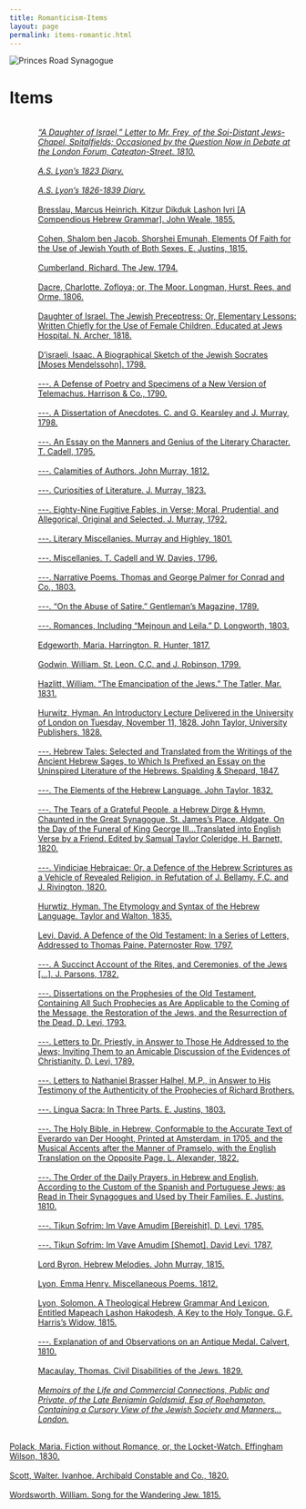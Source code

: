 ```yaml
---
title: Romanticism-Items
layout: page
permalink: items-romantic.html
---
```


<style>
img {
     max-width: 100%;
     height: auto;
}
.hangingindent {
  padding-left: 50px ;
  text-indent: -50px ;
} 
</style>
<div class=img>
<img src="objects/princes-road2.jpg"
     alt="Princes Road Synagogue"
     style="float: left; margin-right: 10px; padding-bottom:20px;" />  
</div>
&nbsp;

# Items

<!-----

Yay, no errors, warnings, or alerts!

Conversion time: 0.998 seconds.


Using this HTML file:

1. Paste this output into your source file.
2. See the notes and action items below regarding this conversion run.
3. Check the rendered output (headings, lists, code blocks, tables) for proper
   formatting and use a linkchecker before you publish this page.

Conversion notes:

* Docs to Markdown version 1.0β33
* Wed Feb 23 2022 19:50:45 GMT-0800 (PST)
* Source doc: romantic-items-bib
----->
<p class ="hangingindent">
<br><em><a href="http://victorianjewishwritersproject.org/items/vjwp_60.html">“A Daughter of Israel,” Letter to Mr. Frey, of the Soi-Distant Jews-Chapel, Spitalfields; Occasioned by the Question Now in Debate at the London Forum, Cateaton-Street. 1810.</a></em><br>
&nbsp;
<br><em><a href="http://victorianjewishwritersproject.org/items/vjwp_37.html">A.S. Lyon’s 1823 Diary.</a></em><br>
&nbsp;
<br><em><a href="http://victorianjewishwritersproject.org/items/vjwp_38.html">A.S. Lyon’s 1826-1839 Diary.</a></em><br>
&nbsp;
<br><a href="http://victorianjewishwritersproject.org/items/vjwp_32.html">Bresslau, Marcus Heinrich. Kitzur Dikduk Lashon Ivri [A Compendious Hebrew Grammar]. John Weale, 1855.</a><br>
&nbsp;
<br><a href="http://victorianjewishwritersproject.org/items/vjwp_34.html">Cohen, Shalom ben Jacob. Shorshei Emunah, Elements Of Faith for the Use of Jewish Youth of Both Sexes. E. Justins, 1815.</a><br>
&nbsp;
<br><a href="http://victorianjewishwritersproject.org/items/vjwp_57.html">Cumberland, Richard. The Jew. 1794.</a><br>
&nbsp;
<br><a href="http://victorianjewishwritersproject.org/items/vjwp_59.html">Dacre, Charlotte. Zofloya; or, The Moor. Longman, Hurst, Rees, and Orme, 1806.</a><br>
&nbsp;
<br><a href="http://victorianjewishwritersproject.org/items/vjwp_35.html">Daughter of Israel. The Jewish Preceptress: Or, Elementary Lessons: Written Chiefly for the Use of Female Children, Educated at Jews Hospital. N. Archer, 1818.</a><br>
&nbsp;
<br><a href="http://victorianjewishwritersproject.org/items/vjwp_16.html">D’israeli, Isaac. A Biographical Sketch of the Jewish Socrates [Moses Mendelssohn]. 1798.</a><br>
&nbsp;
<br><a href="http://victorianjewishwritersproject.org/items/vjwp_19.html">---. A Defense of Poetry and Specimens of a New Version of Telemachus. Harrison & Co., 1790.</a><br>
&nbsp;
<br><a href="http://victorianjewishwritersproject.org/items/vjwp_17.html">---. A Dissertation of Anecdotes. C. and G. Kearsley and J. Murray, 1798.</a><br>
&nbsp;
<br><a href="http://victorianjewishwritersproject.org/items/vjwp_42.html">---. An Essay on the Manners and Genius of the Literary Character. T. Cadell, 1795.</a><br>
&nbsp;
<br><a href="http://victorianjewishwritersproject.org/items/vjwp_49.html">---. Calamities of Authors. John Murray, 1812.</a><br>
&nbsp;
<br><a href="http://victorianjewishwritersproject.org/items/vjwp_25.html">---. Curiosities of Literature. J. Murray, 1823.</a><br>
&nbsp;
<br><a href="http://victorianjewishwritersproject.org/items/vjwp_18.html">---. Eighty-Nine Fugitive Fables, in Verse; Moral, Prudential, and Allegorical, Original and Selected. J. Murray, 1792.</a><br>
&nbsp;
<br><a href="http://victorianjewishwritersproject.org/items/vjwp_45.html">---. Literary Miscellanies. Murray and Highley, 1801.</a><br>
&nbsp;
<br><a href="http://victorianjewishwritersproject.org/items/vjwp_43.html">---. Miscellanies. T. Cadell and W. Davies, 1796.</a><br>
&nbsp;
<br><a href="http://victorianjewishwritersproject.org/items/vjwp_46.html">---. Narrative Poems. Thomas and George Palmer for Conrad and Co., 1803.</a><br>
&nbsp;
<br><a href="http://victorianjewishwritersproject.org/items/vjwp_20.html">---. “On the Abuse of Satire.” Gentleman’s Magazine, 1789.</a><br>
&nbsp;
<br><a href="http://victorianjewishwritersproject.org/items/vjwp_44.html">---. Romances, Including “Mejnoun and Leila.” D. Longworth, 1803.</a><br>
&nbsp;
<br><a href="http://victorianjewishwritersproject.org/items/vjwp_63.html">Edgeworth, Maria. Harrington. R. Hunter, 1817.</a><br>
&nbsp;
<br><a href="http://victorianjewishwritersproject.org/items/vjwp_58.html">Godwin, William. St. Leon. C.C. and J. Robinson, 1799.</a><br>
&nbsp;
<br><a href="http://victorianjewishwritersproject.org/items/vjwp_65.html">Hazlitt, William. “The Emancipation of the Jews.” The Tatler, Mar. 1831.</a><br>
&nbsp;
<br><a href="http://victorianjewishwritersproject.org/items/vjwp_5.html">Hurwitz, Hyman. An Introductory Lecture Delivered in the University of London on Tuesday, November 11, 1828. John Taylor, University Publishers, 1828.</a><br>
&nbsp;
<br><a href="http://victorianjewishwritersproject.org/items/vjwp_6.html">---. Hebrew Tales: Selected and Translated from the Writings of the Ancient Hebrew Sages, to Which Is Prefixed an Essay on the Uninspired Literature of the Hebrews. Spalding & Shepard, 1847.</a><br>
&nbsp;
<br><a href="http://victorianjewishwritersproject.org/items/vjwp_3.html">---. The Elements of the Hebrew Language. John Taylor, 1832.</a><br>
&nbsp;
<br><a href="http://victorianjewishwritersproject.org/items/vjwp_4.html">---. The Tears of a Grateful People, a Hebrew Dirge & Hymn, Chaunted in the Great Synagogue, St. James’s Place, Aldgate, On the Day of the Funeral of King George III...Translated into English Verse by a Friend. Edited by Samual Taylor Coleridge, H. Barnett, 1820.</a><br>
&nbsp;
<br><a href="http://victorianjewishwritersproject.org/items/vjwp_36.html">---. Vindiciae Hebraicae: Or, a Defence of the Hebrew Scriptures as a Vehicle of Revealed Religion, in Refutation of J. Bellamy. F.C. and J. Rivington, 1820.</a><br>
&nbsp;
<br><a href="http://victorianjewishwritersproject.org/items/vjwp_40.html">Hurwtiz, Hyman. The Etymology and Syntax of the Hebrew Language. Taylor and Walton, 1835.</a><br>
&nbsp;
<br><a href="http://victorianjewishwritersproject.org/items/vjwp_9.html">Levi, David. A Defence of the Old Testament: In a Series of Letters, Addressed to Thomas Paine. Paternoster Row, 1797.</a><br>
&nbsp;
<br><a href="http://victorianjewishwritersproject.org/items/vjwp_29.html">---. A Succinct Account of the Rites, and Ceremonies, of the Jews [...]. J. Parsons, 1782.</a><br>
&nbsp;
<br><a href="http://victorianjewishwritersproject.org/items/vjwp_13.html">---. Dissertations on the Prophesies of the Old Testament, Containing All Such Prophecies as Are Applicable to the Coming of the Message, the Restoration of the Jews, and the Resurrection of the Dead. D. Levi, 1793.</a><br>
&nbsp;
<br><a href="http://victorianjewishwritersproject.org/items/vjwp_12.html">---. Letters to Dr. Priestly, in Answer to Those He Addressed to the Jews; Inviting Them to an Amicable Discussion of the Evidences of Christianity. D. Levi, 1789.</a><br>
&nbsp;
<br><a href="http://victorianjewishwritersproject.org/items/vjwp_30.html">---. Letters to Nathaniel Brasser Halhel, M.P., in Answer to His Testimony of the Authenticity of the Prophecies of Richard Brothers.</a><br>
&nbsp;
<br><a href="http://victorianjewishwritersproject.org/items/vjwp_10.html">---. Lingua Sacra: In Three Parts. E. Justins, 1803.</a><br>
&nbsp;
<br><a href="http://victorianjewishwritersproject.org/items/vjwp_8.html">---. The Holy Bible, in Hebrew, Conformable to the Accurate Text of Everardo van Der Hooght, Printed at Amsterdam, in 1705, and the Musical Accents after the Manner of Pramselo, with the English Translation on the Opposite Page. L. Alexander, 1822.</a><br>
&nbsp;
<br><a href="http://victorianjewishwritersproject.org/items/vjwp_11.html">---. The Order of the Daily Prayers, in Hebrew and English, According to the Custom of the Spanish and Portuguese Jews; as Read in Their Synagogues and Used by Their Families. E. Justins, 1810.</a><br>
&nbsp;
<br><a href="http://victorianjewishwritersproject.org/items/vjwp_14.html">---. Tikun Sofrim: Im Vave Amudim [Bereishit]. D. Levi, 1785.</a><br>
&nbsp;
<br><a href="http://victorianjewishwritersproject.org/items/vjwp_41.html">---. Tikun Sofrim: Im Vave Amudim [Shemot]. David Levi, 1787.</a><br>
&nbsp;
<br><a href="http://victorianjewishwritersproject.org/items/vjwp_62.html">Lord Byron. Hebrew Melodies. John Murray, 1815.</a><br>
&nbsp;
<br><a href="http://victorianjewishwritersproject.org/items/vjwp_48.html">Lyon, Emma Henry. Miscellaneous Poems. 1812.</a><br>
&nbsp;
<br><a href="http://victorianjewishwritersproject.org/items/vjwp_28.html">Lyon, Solomon. A Theological Hebrew Grammar And Lexicon, Entitled Mapeach Lashon Hakodesh, A Key to the Holy Tongue. G.F. Harris’s Widow, 1815.</a><br>
&nbsp;
<br><a href="http://victorianjewishwritersproject.org/items/vjwp_47.html">---. Explanation of and Observations on an Antique Medal. Calvert, 1810.</a><br>
&nbsp;
<br><a href="http://victorianjewishwritersproject.org/items/vjwp_66.html">Macaulay, Thomas. Civil Disabilities of the Jews. 1829.</a><br>
&nbsp;
<br><em><a href="http://victorianjewishwritersproject.org/items/vjwp_33.html">Memoirs of the Life and Commercial Connections, Public and Private, of the Late Benjamin Goldsmid, Esq of Roehampton, Containing a Cursory View of the Jewish Society and Manners... London.</a></em><br>

<!--<li><a href="http://victorianjewishwritersproject.org/items/vjwp_56.html">M.H.R. Letters from Perdita to a Certain Israelite, and His Answers to Them. J. Fielding, W. Kent, J. Stockdale, J. Sewell, 1781.-->

<br><a href="http://victorianjewishwritersproject.org/items/vjwp_39.html">Polack, Maria. Fiction without Romance, or, the Locket-Watch. Effingham Wilson, 1830.</a><br>
&nbsp;
<br><a href="http://victorianjewishwritersproject.org/items/vjwp_64.html">Scott, Walter. Ivanhoe. Archibald Constable and Co., 1820.</a><br>
&nbsp;
<br><a href="http://victorianjewishwritersproject.org/items/vjwp_61.html">Wordsworth, William. Song for the Wandering Jew. 1815.</a><br>
&nbsp;
<br>
&nbsp;

</p>
